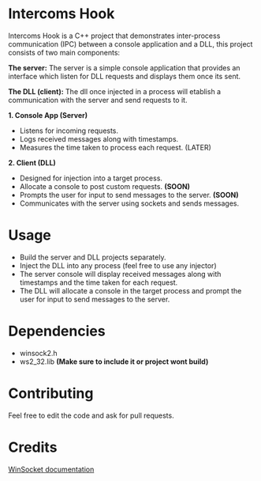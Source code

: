 # Intercoms Hook
Intercoms Hook is a C++ project that demonstrates inter-process communication (IPC) between a console application and a DLL, this project consists of two main components:

**The server:** The server is a simple console application that provides an interface which listen for DLL requests and displays them once its sent.

**The DLL (client):** The dll once injected in a process will etablish a communication with the server and send requests to it.



**1. Console App (Server)**
- Listens for incoming requests.
- Logs received messages along with timestamps.
- Measures the time taken to process each request. (LATER)

**2. Client (DLL)**
- Designed for injection into a target process.
- Allocate a console to post custom requests. **(SOON)**
- Prompts the user for input to send messages to the server. **(SOON)**
- Communicates with the server using sockets and sends messages.

# Usage
- Build the server and DLL projects separately.
- Inject the DLL into any process (feel free to use any injector)
- The server console will display received messages along with timestamps and the time taken for each request.
- The DLL will allocate a console in the target process and prompt the user for input to send messages to the server.

# Dependencies
- winsock2.h
- ws2_32.lib **(Make sure to include it or project wont build)**

# Contributing
Feel free to edit the code and ask for pull requests.

# Credits
[WinSocket documentation](https://developer.mozilla.org/en-US/docs/Web/API/WebSockets_API)
